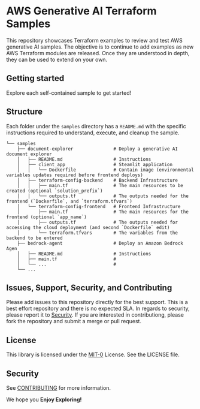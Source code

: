 # AWS Generative AI Terraform Samples

This repository showcases Terraform examples to review and test AWS generative AI samples. The objective is to continue to add examples as new AWS Terraform modules are released. Once they are understood in depth, they can be used to extend on your own.

<!-- Badges -->

## Getting started

Explore each self-contained sample to get started!

## Structure

Each folder under the `samples` directory has a `README.md` with the specific instructions required to understand, execute, and cleanup the sample.

```folder
└── samples
    ├── document-explorer               # Deploy a generative AI document explorer
    │   ├── README.md                   # Instructions
    │   ├── client_app                  # Steamlit application
    │   │   └── Dockerfile              # Contain image (environmental variables updates required before frontend deploys)
    │   ├── terraform-config-backend    # Backend Infrastructure
    │   │   ├── main.tf                 # The main resources to be created (optional `solution_prefix`)
    │   │   └── outputs.tf              # The outputs needed for the frontend (`Dockerfile`, and `terraform.tfvars`)
    │   └── terraform-config-frontend   # Frontend Infrastructure
    │       ├── main.tf                 # The main resources for the frontend (optional `app_name`)
    │       ├── outputs.tf              # The outputs needed for accessing the cloud deployment (and second `Dockerfile` edit)
    │       └── terraform.tfvars        # The variables from the backend to be entered
    ├── bedrock-agent                   # Deploy an Amazon Bedrock Agen
    │   ├── README.md                   # Instructions
    │   ├── main.tf                     #
    │   └── ...                         #
    └── ...
```

## Issues, Support, Security, and Contributing

Please add issues to this repository directly for the best support. This is a best effort repository and there is no expected SLA. In regards to security, please report it to [Security](mailto:security@aws.com). If you are interested in contributiong, please fork the repository and submit a merge or pull request.

## License

This library is licensed under the [MIT-0](https://github.com/aws/mit-0) License. See the LICENSE file.

## Security

See [CONTRIBUTING](CONTRIBUTING.md#security-issue-notifications) for more information.

We hope you **Enjoy Exploring!**
